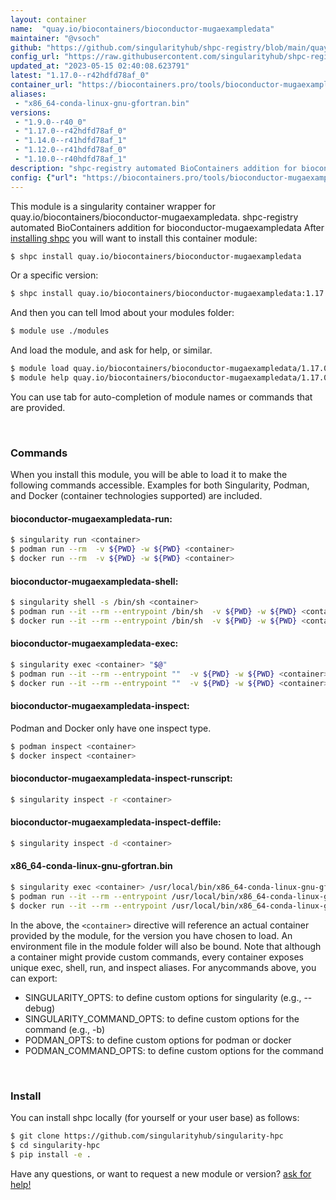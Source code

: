```yaml
---
layout: container
name:  "quay.io/biocontainers/bioconductor-mugaexampledata"
maintainer: "@vsoch"
github: "https://github.com/singularityhub/shpc-registry/blob/main/quay.io/biocontainers/bioconductor-mugaexampledata/container.yaml"
config_url: "https://raw.githubusercontent.com/singularityhub/shpc-registry/main/quay.io/biocontainers/bioconductor-mugaexampledata/container.yaml"
updated_at: "2023-05-15 02:40:08.623791"
latest: "1.17.0--r42hdfd78af_0"
container_url: "https://biocontainers.pro/tools/bioconductor-mugaexampledata"
aliases:
 - "x86_64-conda-linux-gnu-gfortran.bin"
versions:
 - "1.9.0--r40_0"
 - "1.17.0--r42hdfd78af_0"
 - "1.14.0--r41hdfd78af_1"
 - "1.12.0--r41hdfd78af_0"
 - "1.10.0--r40hdfd78af_1"
description: "shpc-registry automated BioContainers addition for bioconductor-mugaexampledata"
config: {"url": "https://biocontainers.pro/tools/bioconductor-mugaexampledata", "maintainer": "@vsoch", "description": "shpc-registry automated BioContainers addition for bioconductor-mugaexampledata", "latest": {"1.17.0--r42hdfd78af_0": "sha256:46161e7af12a157ba941f6321b920bfe87dab1da8691ec7813575dc21d4ee4ee"}, "tags": {"1.9.0--r40_0": "sha256:b5b98de92801f9fa7b3e17857822b60098403986b15e510fac562c7a51da7125", "1.17.0--r42hdfd78af_0": "sha256:46161e7af12a157ba941f6321b920bfe87dab1da8691ec7813575dc21d4ee4ee", "1.14.0--r41hdfd78af_1": "sha256:eb3aa79e48ba14e9054c3c56cb7c0b9a855599b9b644fa87a3a4ecb713c4f3f9", "1.12.0--r41hdfd78af_0": "sha256:42753e4c033085871cd5e68bf9cc56defec87c55e6050f034d546d4aaef6808c", "1.10.0--r40hdfd78af_1": "sha256:293f4457669c34392693df36e86b6ae7c3769cbc49851b36cae4d0fe6006226d"}, "docker": "quay.io/biocontainers/bioconductor-mugaexampledata", "aliases": {"x86_64-conda-linux-gnu-gfortran.bin": "/usr/local/bin/x86_64-conda-linux-gnu-gfortran.bin"}}
---
```


This module is a singularity container wrapper for quay.io/biocontainers/bioconductor-mugaexampledata.
shpc-registry automated BioContainers addition for bioconductor-mugaexampledata
After [installing shpc](#install) you will want to install this container module:


```bash
$ shpc install quay.io/biocontainers/bioconductor-mugaexampledata
```

Or a specific version:

```bash
$ shpc install quay.io/biocontainers/bioconductor-mugaexampledata:1.17.0--r42hdfd78af_0
```

And then you can tell lmod about your modules folder:

```bash
$ module use ./modules
```

And load the module, and ask for help, or similar.

```bash
$ module load quay.io/biocontainers/bioconductor-mugaexampledata/1.17.0--r42hdfd78af_0
$ module help quay.io/biocontainers/bioconductor-mugaexampledata/1.17.0--r42hdfd78af_0
```

You can use tab for auto-completion of module names or commands that are provided.

<br>

### Commands

When you install this module, you will be able to load it to make the following commands accessible.
Examples for both Singularity, Podman, and Docker (container technologies supported) are included.

#### bioconductor-mugaexampledata-run:

```bash
$ singularity run <container>
$ podman run --rm  -v ${PWD} -w ${PWD} <container>
$ docker run --rm  -v ${PWD} -w ${PWD} <container>
```

#### bioconductor-mugaexampledata-shell:

```bash
$ singularity shell -s /bin/sh <container>
$ podman run --it --rm --entrypoint /bin/sh  -v ${PWD} -w ${PWD} <container>
$ docker run --it --rm --entrypoint /bin/sh  -v ${PWD} -w ${PWD} <container>
```

#### bioconductor-mugaexampledata-exec:

```bash
$ singularity exec <container> "$@"
$ podman run --it --rm --entrypoint ""  -v ${PWD} -w ${PWD} <container> "$@"
$ docker run --it --rm --entrypoint ""  -v ${PWD} -w ${PWD} <container> "$@"
```

#### bioconductor-mugaexampledata-inspect:

Podman and Docker only have one inspect type.

```bash
$ podman inspect <container>
$ docker inspect <container>
```

#### bioconductor-mugaexampledata-inspect-runscript:

```bash
$ singularity inspect -r <container>
```

#### bioconductor-mugaexampledata-inspect-deffile:

```bash
$ singularity inspect -d <container>
```


#### x86_64-conda-linux-gnu-gfortran.bin

```bash
$ singularity exec <container> /usr/local/bin/x86_64-conda-linux-gnu-gfortran.bin
$ podman run --it --rm --entrypoint /usr/local/bin/x86_64-conda-linux-gnu-gfortran.bin   -v ${PWD} -w ${PWD} <container> -c " $@"
$ docker run --it --rm --entrypoint /usr/local/bin/x86_64-conda-linux-gnu-gfortran.bin   -v ${PWD} -w ${PWD} <container> -c " $@"
```



In the above, the `<container>` directive will reference an actual container provided
by the module, for the version you have chosen to load. An environment file in the
module folder will also be bound. Note that although a container
might provide custom commands, every container exposes unique exec, shell, run, and
inspect aliases. For anycommands above, you can export:

 - SINGULARITY_OPTS: to define custom options for singularity (e.g., --debug)
 - SINGULARITY_COMMAND_OPTS: to define custom options for the command (e.g., -b)
 - PODMAN_OPTS: to define custom options for podman or docker
 - PODMAN_COMMAND_OPTS: to define custom options for the command

<br>

### Install

You can install shpc locally (for yourself or your user base) as follows:

```bash
$ git clone https://github.com/singularityhub/singularity-hpc
$ cd singularity-hpc
$ pip install -e .
```

Have any questions, or want to request a new module or version? [ask for help!](https://github.com/singularityhub/singularity-hpc/issues)